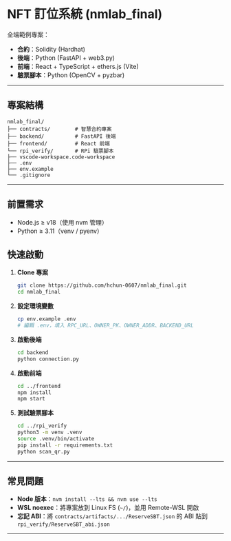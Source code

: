 # NFT 訂位系統 (nmlab\_final)

全端範例專案：

* **合約**：Solidity (Hardhat)
* **後端**：Python (FastAPI + web3.py)
* **前端**：React + TypeScript + ethers.js (Vite)
* **驗票腳本**：Python (OpenCV + pyzbar)

---

## 專案結構

```
nmlab_final/
├── contracts/        # 智慧合約專案
├── backend/          # FastAPI 後端
├── frontend/         # React 前端
└── rpi_verify/       # RPi 驗票腳本
├── vscode-workspace.code-workspace  
├── .env              
├── env.example       
└── .gitignore        
```

---

## 前置需求

* Node.js ≥ v18（使用 nvm 管理）
* Python ≥ 3.11（venv / pyenv）

## 快速啟動

1. **Clone 專案**

   ```bash
   git clone https://github.com/hchun-0607/nmlab_final.git
   cd nmlab_final
   ```

2. **設定環境變數**

   ```bash
   cp env.example .env
   # 編輯 .env，填入 RPC_URL、OWNER_PK、OWNER_ADDR、BACKEND_URL
   ```

3. **啟動後端**

   ```bash
   cd backend
   python connection.py
   ```

4. **啟動前端**

   ```bash
   cd ../frontend
   npm install
   npm start
   ```

5. **測試驗票腳本**

   ```bash
   cd ../rpi_verify
   python3 -m venv .venv
   source .venv/bin/activate
   pip install -r requirements.txt
   python scan_qr.py
   ```

---

## 常見問題

* **Node 版本**：`nvm install --lts && nvm use --lts`
* **WSL noexec**：將專案放到 Linux FS (`~/`)，並用 Remote-WSL 開啟
* **忘記 ABI**：將 `contracts/artifacts/.../ReserveSBT.json` 的 ABI 貼到 `rpi_verify/ReserveSBT_abi.json`

---
